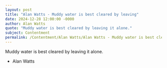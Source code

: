 ```yaml
---
layout: post
title: "Alan Watts - Muddy water is best cleared by leaving"
date: 2024-12-28 12:00:00 -0000
author: Alan Watts
quote: "Muddy water is best cleared by leaving it alone."
subject: Contentment
permalink: /Contentment/Alan Watts/Alan Watts - Muddy water is best cleared by leaving
---
```


Muddy water is best cleared by leaving it alone.

- Alan Watts
